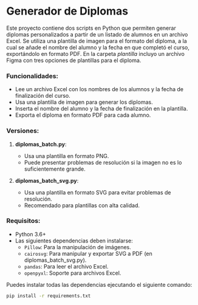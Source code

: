 # Generador de Diplomas

Este proyecto contiene dos scripts en Python que permiten generar diplomas personalizados a partir de un listado de alumnos en un archivo Excel. 
Se utiliza una plantilla de imagen para el formato del diploma, a la cual se añade el nombre del alumno y la fecha en que completó el curso, exportándolo en formato PDF.
En la carpeta *plantilla* incluyo un archivo Figma con tres opciones de plantillas para el diploma.

### Funcionalidades:
- Lee un archivo Excel con los nombres de los alumnos y la fecha de finalización del curso.
- Usa una plantilla de imagen para generar los diplomas.
- Inserta el nombre del alumno y la fecha de finalización en la plantilla.
- Exporta el diploma en formato PDF para cada alumno.

### Versiones:
1. **diplomas_batch.py**:
   - Usa una plantilla en formato PNG.
   - Puede presentar problemas de resolución si la imagen no es lo suficientemente grande.

2. **diplomas_batch_svg.py**:
   - Usa una plantilla en formato SVG para evitar problemas de resolución.
   - Recomendado para plantillas con alta calidad.

### Requisitos:
- Python 3.6+
- Las siguientes dependencias deben instalarse:
  - `Pillow`: Para la manipulación de imágenes.
  - `cairosvg`: Para manipular y exportar SVG a PDF (en diplomas_batch_svg.py).
  - `pandas`: Para leer el archivo Excel.
  - `openpyxl`: Soporte para archivos Excel.

Puedes instalar todas las dependencias ejecutando el siguiente comando:

```bash
pip install -r requirements.txt
